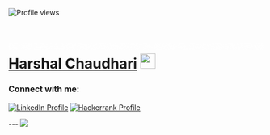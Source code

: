 ![Profile views](https://gpvc.arturio.dev/Harshal5757)
# ![](<https://github.com/Harshal5757/Harshal5757/blob/main/img/Hello.gif>)[Harshal Chaudhari](https://github.com/Harshal5757) <img src="https://raw.githubusercontent.com/MartinHeinz/MartinHeinz/master/wave.gif" width="30px" height="30px" />

<h3 align="left">Connect with me:</h3>
<p align="left">
<a href="https://www.linkedin.com/in/harshal-chaudhari-a3ba82a4" target="blank"><img align="center" src="https://cdn.jsdelivr.net/npm/simple-icons@v3/icons/linkedin.svg" alt="LinkedIn Profile" height="30" width="40" /></a>
<a href="https://www.hackerrank.com/harshal_chaudha4" target="blank"><img align="center" src="https://cdn.jsdelivr.net/npm/simple-icons@v3/icons/hackerrank.svg" alt="Hackerrank Profile" height="30" width="40" /></a>
</p>
---
<img src="https://github-readme-stats.vercel.app/api?username=Harshal5757&&show_icons=true&count_private=true&include_all_commits=true"/>
